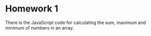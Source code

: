 # Homework 1

There is the JavaScript code for calculating the sum, maximum and minimum of numbers in an array.
